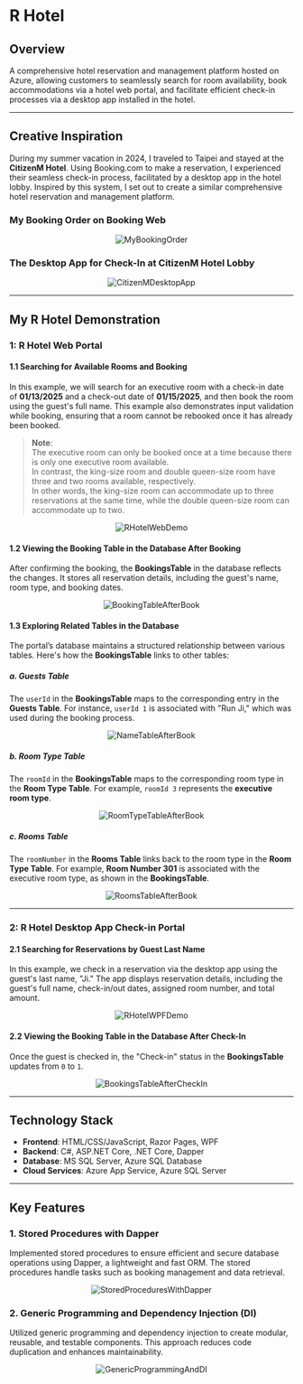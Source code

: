 # R Hotel

## Overview
A comprehensive hotel reservation and management platform hosted on Azure, allowing customers to seamlessly search for room availability, book accommodations via a hotel web portal, and facilitate efficient check-in processes via a desktop app installed in the hotel.

---

## Creative Inspiration
During my summer vacation in 2024, I traveled to Taipei and stayed at the **CitizenM Hotel**. Using Booking.com to make a reservation, I experienced their seamless check-in process, facilitated by a desktop app in the hotel lobby. Inspired by this system, I set out to create a similar comprehensive hotel reservation and management platform.

### My Booking Order on Booking Web
<div align="center">
  <img src="https://github.com/user-attachments/assets/ebd2404d-6dfa-4bc4-b6cb-a287172399f2" alt="MyBookingOrder">
</div>

### The Desktop App for Check-In at CitizenM Hotel Lobby
<div align="center">
  <img src="https://github.com/user-attachments/assets/28ab9f1c-bc54-4ba3-881e-2f43cc7ce812" alt="CitizenMDesktopApp">
</div>

---

## My R Hotel Demonstration

### 1: R Hotel Web Portal

#### 1.1 Searching for Available Rooms and Booking

In this example, we will search for an executive room with a check-in date of **01/13/2025** and a check-out date of **01/15/2025**, and then book the room using the guest's full name. This example also demonstrates input validation while booking, ensuring that a room cannot be rebooked once it has already been booked.

> **Note**:  
> The executive room can only be booked once at a time because there is only one executive room available.  
> In contrast, the king-size room and double queen-size room have three and two rooms available, respectively.  
> In other words, the king-size room can accommodate up to three reservations at the same time, while the double queen-size room can accommodate up to two.


<div align="center">
  <img src="https://github.com/user-attachments/assets/ff045160-6354-4c19-8717-57ccbdcb1735" alt="RHotelWebDemo">
</div>

#### 1.2 Viewing the **Booking Table** in the Database After Booking
After confirming the booking, the **BookingsTable** in the database reflects the changes. It stores all reservation details, including the guest's name, room type, and booking dates.

<div align="center">
  <img src="https://github.com/user-attachments/assets/8d0ebe20-c2c0-42e9-980a-9da502a768b9" alt="BookingTableAfterBook">
</div>

#### 1.3 Exploring Related Tables in the Database
The portal’s database maintains a structured relationship between various tables. Here's how the **BookingsTable** links to other tables:

##### **a. Guests Table**
The `userId` in the **BookingsTable** maps to the corresponding entry in the **Guests Table**. For instance, `userId 1` is associated with "Run Ji," which was used during the booking process.

<div align="center">
  <img src="https://github.com/user-attachments/assets/cba693e1-88a6-4b06-82e8-819fb4223555" alt="NameTableAfterBook">
</div>

##### **b. Room Type Table**
The `roomId` in the **BookingsTable** maps to the corresponding room type in the **Room Type Table**. For example, `roomId 3` represents the **executive room type**.

<div align="center">
  <img src="https://github.com/user-attachments/assets/47df34e7-fc45-4b20-9640-23a1899a6f2d" alt="RoomTypeTableAfterBook">
</div>

##### **c. Rooms Table**
The `roomNumber` in the **Rooms Table** links back to the room type in the **Room Type Table**. For example, **Room Number 301** is associated with the executive room type, as shown in the **BookingsTable**.

<div align="center">
  <img src="https://github.com/user-attachments/assets/492aca29-7a76-4071-84ca-981931bcd2a2" alt="RoomsTableAfterBook">
</div>

---

### 2: R Hotel Desktop App Check-in Portal

#### 2.1 Searching for Reservations by Guest Last Name
In this example, we check in a reservation via the desktop app using the guest's last name, "Ji." The app displays reservation details, including the guest's full name, check-in/out dates, assigned room number, and total amount.

<div align="center">
  <img src="https://github.com/user-attachments/assets/e2fa8a38-9b1d-4f82-8966-e2578a37db4e" alt="RHotelWPFDemo">
</div>

#### 2.2 Viewing the **Booking Table** in the Database After Check-In
Once the guest is checked in, the "Check-in" status in the **BookingsTable** updates from `0` to `1`.

<div align="center">
  <img src="https://github.com/user-attachments/assets/da0a9159-a53f-4fdf-adc3-7f4d7750165a" alt="BookingsTableAfterCheckIn">
</div>

---

## Technology Stack

- **Frontend**: HTML/CSS/JavaScript, Razor Pages, WPF
- **Backend**: C#, ASP.NET Core, .NET Core, Dapper
- **Database**: MS SQL Server, Azure SQL Database
- **Cloud Services**: Azure App Service, Azure SQL Server

---

## Key Features

### 1. Stored Procedures with Dapper
Implemented stored procedures to ensure efficient and secure database operations using Dapper, a lightweight and fast ORM. The stored procedures handle tasks such as booking management and data retrieval.

<div align="center">
  <img src="https://github.com/user-attachments/assets/6e2f03ab-0c41-4e80-82f9-22c551feb5aa" alt="StoredProceduresWithDapper">
</div>

### 2. Generic Programming and Dependency Injection (DI)
Utilized generic programming and dependency injection to create modular, reusable, and testable components. This approach reduces code duplication and enhances maintainability.

<div align="center">
  <img src="https://github.com/user-attachments/assets/7476fdc2-703d-469f-99c7-26977e4844cd" alt="GenericProgrammingAndDI">
</div>
